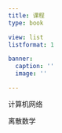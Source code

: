 ```yaml
---
title: 课程
type: book

view: list
listformat: 1

banner:
  caption: ''
  image: ''

---
```



计算机网络

离散数学

